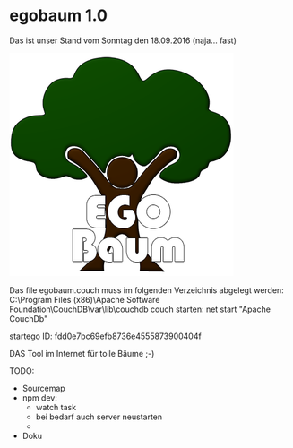 # egobaum 1.0

Das ist unser Stand vom Sonntag den 18.09.2016 (naja... fast)


![Logo](/Egobaum_small.png "Logo")

Das file egobaum.couch muss im folgenden Verzeichnis abgelegt werden: 
C:\Program Files (x86)\Apache Software Foundation\CouchDB\var\lib\couchdb
couch starten: net start "Apache CouchDb"


startego ID: fdd0e7bc69efb8736e4555873900404f


DAS Tool im Internet für tolle Bäume ;-)

TODO:
- Sourcemap
- npm dev:
    - watch task
    - bei bedarf auch server neustarten
    - 
- Doku
